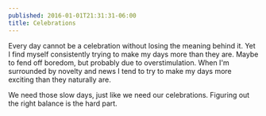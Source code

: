 ```yaml
---
published: 2016-01-01T21:31:31-06:00
title: Celebrations
---
```

Every day cannot be a celebration without losing the meaning behind it. Yet I find myself consistently trying to make my days more than they are. Maybe to fend off boredom, but probably due to overstimulation. When I'm surrounded by novelty and news I tend to try to make my days more exciting than they naturally are.

We need those slow days, just like we need our celebrations. Figuring out the right balance is the hard part. 